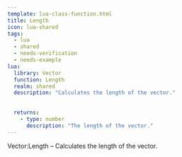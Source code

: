 ```yaml
---
template: lua-class-function.html
title: Length
icon: lua-shared
tags:
  - lua
  - shared
  - needs-verification
  - needs-example
lua:
  library: Vector
  function: Length
  realm: shared
  description: "Calculates the length of the vector."
  
  
  returns:
    - type: number
      description: "The length of the vector."
---
```


<div class="lua__search__keywords">
Vector:Length &#x2013; Calculates the length of the vector.
</div>
